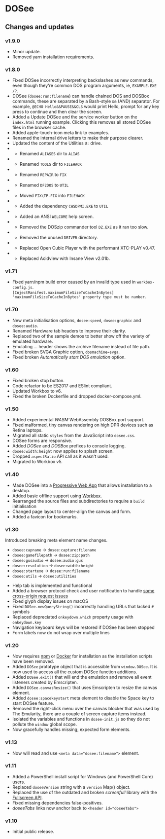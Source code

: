 # DOSee

## Changes and updates

### v1.9.0

- Minor update.
- Removed yarn installation requirements.

### v1.8.0

- Fixed DOSee incorrectly interpreting backslashes as new commands,
  even though they're common DOS program arguments, ie, `EXAMPLE.EXE /?`.
- DOSee (`dosee:run:filename`) can handle chained DOS and DOSBox commands, these are separated by a Bash-style `&&` (AND) separator.
  For example, `@ECHO Hello&&PAUSE&&CLS` would print Hello, prompt for any key press to continue and then clear the screen.
- Added a Update DOSee and the service worker button on the `index.html` running example.
  Clicking this removes all stored DOSee files in the browser cache.
- Added apple-touch-icon meta link to examples.
- Renamed the internal drive letters to make their purpose clearer.
- Updated the content of the Utilities `U:` drive.
- - Renamed `ALIASES` dir to `ALIAS`
- - Renamed `TOOLS` dir to `FILEHACK`
- - Renamed `REPAIR` to `FIX`
- - Renamed `DF2DOS` to `UTIL`
- - Moved `FIX\TP-FIX` into `FILEHACK`
- - Added the dependency `CWSDPMI.EXE` to `UTIL`
- - Added an ANSI `WELCOME` help screen.
- - Removed the DOSzip commander tool `DZ.EXE` as it ran too slow.
- - Removed the unused `DRIVER` directory.
- - Replaced Open Cubic Player with the performant XTC-PLAY v0.47.
- - Replaced Acidview with Insane View v2.01b.

### v1.71

- Fixed yarn/npm build error caused by an invalid type used in `workbox-config.js`.
  <br>`[InjectManifest.maximumFileSizeToCacheInBytes] 'maximumFileSizeToCacheInBytes' property type must be number.`

### v1.70

- New meta initialisation options, `dosee:speed`, `dosee:graphic` and `dosee:audio`.
- Renamed Hardware tab headers to improve their clarity.
- Replaced two of the sample demos to better show off the variety of emulated hardware.
- Emulating ... header shows the archive filename instead of file path.
- Fixed broken SVGA Graphic option, `dosmachine=svga`.
- Fixed broken _Automatically start DOS emulation_ option.

### v1.60

- Fixed broken stop button.
- Code refactor to be ES2017 and ESlint compliant.
- Updated Workbox to v6.
- Fixed the broken Dockerfile and dropped docker-compose.yml.

### v1.50

- Added experimental _WASM_ WebAssembly DOSBox port support.
- Fixed malformed, tiny canvas rendering on high DPR devices such as Retina laptops.
- Migrated all static `styles` from the JavaScript into `dosee.css`.
- DOSee forms are responsive.
- Added _DOSee_ and _DOSBox_ prefixes to console logging.
- `dosee:width:height` now applies to splash screen.
- Dropped `aspectRatio` API call as it wasn't used.
- Migrated to Workbox v5.

### v1.40

- Made DOSee into a [Progressive Web App](https://developers.google.com/web/progressive-web-apps/desktop) that allows installation to a desktop.
- Added basic offline support using [Workbox](https://workboxjs.org).
- Rearranged the source files and subdirectories to require a `build` initialisation
- Changed page layout to center-align the canvas and form.
- Added a favicon for bookmarks.

### v1.30

Introduced breaking meta element name changes.

- `dosee:capname` &rarr; `dosee:capture:filename`
- `dosee:gamefilepath` &rarr; `dosee:zip:path`
- `dosee:gusaudio` &rarr; `dosee:audio:gus`
- `dosee:resolution` &rarr; `dosee:width:height`
- `dosee:startexe` &rarr; `dosee:run:filename`
- `dosee:utils` &rarr; `dosee:utilities`

* Help tab is implemented and functional
* Added a browser protocol check and user notification to handle [some cross-origin request issues](https://github.com/bengarrett/DOSee/issues/1)
* Fixed glyph display issues on macOS
* Fixed `DOSee.newQueryString()` incorrectly handling URLs that lacked `#` symbols
* Replaced depreciated `onkeydown.which` property usage with `onkeydown.key`
* Navigation keyboard keys will be restored if DOSee has been stopped
* Form labels now do not wrap over multiple lines

### v1.20

- Now requires [npm](https://www.npmjs.com/get-npm) or [Docker](https://www.docker.com/products/docker-desktop) for installation as the installation scripts have been removed.
- Added `DOSee` prototype object that is accessible from `window.DOSee`. It is now used to access all the custom DOSee function additions.
- Added `DOSee.exit()` that will end the emulation and remove all event listeners created by Emscripten.
- Added `DOSee.canvasResize()` that uses Emscripten to resize the canvas element.
- Added `dosee:spacekeystart` meta element to disable the Space key to start DOSee feature.
- Removed the right-click menu over the canvas blocker that was used by The Emularity, there are a couple of screen capture items instead.
- Isolated the variables and functions in `dosee-init.js` so they do not pollute the `window` global scope.
- Now gracefully handles missing, expected form elements.

### v1.13

- Now will read and use `<meta data="dosee:filename">` element.

### v1.11

- Added a PowerShell install script for Windows (and PowerShell Core) users.
- Replaced `doseeVersion` string with a `version` Map() object.
- Replaced the use of the outdated and broken _screenfull_ library with the [Fullscreen API](https://developer.mozilla.org/en-US/docs/Web/API/Fullscreen_API).
- Fixed missing dependencies false-positives.
- _doseeTabs_ links now anchor back to `<header id="doseeTabs">`

### v1.10

- Initial public release.
